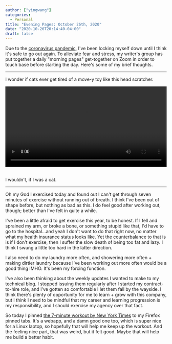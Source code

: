```yaml
---
author: ["yingwang"]
categories:
  - Personal
title: "Evening Pages: October 26th, 2020"
date: "2020-10-26T20:14:40-04:00"
draft: false
---
```


Due to the [coronavirus
pandemic](https://en.wikipedia.org/wiki/2019-20_coronavirus_pandemic), I've been
locking myself down until I think it's safe to go out again. To alleviate fear
and stress, my writer's group has put together a daily "morning pages"
get-together on Zoom in order to touch base before starting the day. Here's some
of my brief thoughts.

__________

I wonder if cats ever get tired of a move-y toy like this head scratcher.

<!-- https://stackoverflow.com/a/26276254 -->
<video style="width: 100%; width: -moz-available; width: -webkit-fill-available; width: fill-available; max-width: 100%;" controls>
    <source src="/video/posts/2020/10/26/evening_pages.mp4" type="video/mp4">
    Your browser does not support HTML5 video.
</video>
<br/>
<br/>

I wouldn't, if I was a cat.

__________

Oh my God I exercised today and found out I can't get through seven minutes of
exercise without running out of breath. I think I've been out of shape before,
but nothing as bad as this. I do feel good after working out, though; better
than I've felt in quite a while.

I've been a little afraid to get exercise this year, to be honest. If I fell and
sprained my arm, or broke a bone, or something stupid like that, I'd have to go
to the hospital...and yeah I don't want to do that right now, no matter what my
health insurance status looks like. Yet the counterbalance to that is is if I
don't exercise, then I suffer the slow death of being too fat and lazy. I think
I swung a little too hard in the latter direction.

I also need to do my laundry more often, and showering more often + making
dirtier laundry because I've been working out more often would be a good thing
IMHO. It's been my forcing function.

I've also been thinking about the weekly updates I wanted to make to my
technical blog. I stopped issuing them regularly after I started my
contract-to-hire role, and I've gotten so comfortable I let them fall by the
wayside. I think there's plenty of opportunity for me to learn + grow with this
company, but I think I need to be mindful that my career and learning
progression is my responsibility, and I should exercise my agency over that
fact.

So today I pinned [the 7-minute workout by New York
Times](https://www.nytimes.com/interactive/projects/well/workouts/) to my
Firefox pinned tabs. It's a webapp, and a damn good one too, which is super nice
for a Linux laptop, so hopefully that will help me keep up the workout. And the
feeling nice part, that was weird, but it felt good. Maybe that will help me
build a better habit.
